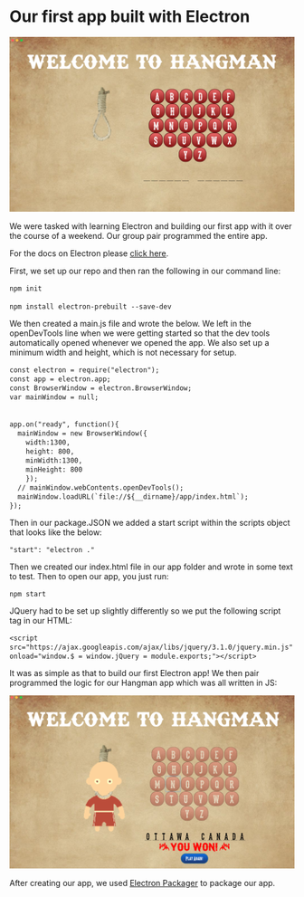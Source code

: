 # Our first app built with Electron
![photoOfOurApp](images/startOfGame.png)

We were tasked with learning Electron and building our first app with it over the course of a weekend. Our group pair programmed the entire app.

For the docs on Electron please [click here](https://github.com/electron/electron).


First, we set up our repo and then ran the following in our command line: 

```
npm init

npm install electron-prebuilt --save-dev
```

We then created a main.js file and wrote the below. We left in the openDevTools line when we were getting started so that the dev tools automatically opened whenever we opened the app. We also set up a minimum width and height, which is not necessary for setup.

```
const electron = require("electron");
const app = electron.app;
const BrowserWindow = electron.BrowserWindow;
var mainWindow = null;


app.on("ready", function(){
  mainWindow = new BrowserWindow({
    width:1300,
    height: 800,
    minWidth:1300,
    minHeight: 800
    });
  // mainWindow.webContents.openDevTools();
  mainWindow.loadURL(`file://${__dirname}/app/index.html`);
});
```

Then in our package.JSON we added a start script within the scripts object that looks like the below:

```
"start": "electron ."
```

Then we created our index.html file in our app folder and wrote in some text to test.
Then to open our app, you just run:
```
npm start
```

JQuery had to be set up slightly differently so we put the following script tag in our HTML:

```
<script src="https://ajax.googleapis.com/ajax/libs/jquery/3.1.0/jquery.min.js" onload="window.$ = window.jQuery = module.exports;"></script>
```

It was as simple as that to build our first Electron app! We then pair programmed the logic for our Hangman app which was all written in JS:


![photoOfOurApp](images/winningGame.png)

After creating our app, we used [Electron Packager](https://github.com/electron-userland/electron-packager) to package our app. 



